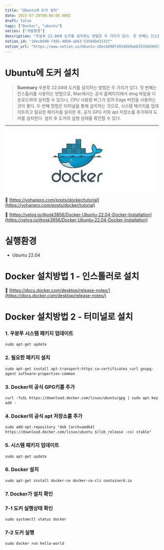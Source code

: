 ```yaml
---
title: "Ubuntu에 도커 설치"
date: 2023-07-20T00:00:00.000Z
draft: false
tags: ["Docker", "ubuntu"]
series: ["개발환경"]
description: "우분투 22.04에 도커를 설치하는 방법은 두 가지가 있다. 첫 번째는 인스톨러를 사용하는 방법으로, Mac에서는 공식 홈페이지에서 dmg 파일을 다운로드하여 설치할 수 있으나, CPU 사용량 버그가 있어 Edge 버전을 사용하는 것이 좋다. 두 번째 방법은 터미널을 통해 설치하는 것으로, 시스템 패키지를 업데이트하고 필요한 패키지를 설치한 후, 공식 GPG 키와 apt 저장소를 추가하여 도커를 설치한다. 설치 후 도커의 실행 상태를 확인할 수 있다."
notion_id: "18ecb698-f491-40b9-abb3-535689d1531f"
notion_url: "https://www.notion.so/Ubuntu-18ecb698f49140b9abb3535689d1531f"
---
```


# Ubuntu에 도커 설치

> **Summary**
> 우분투 22.04에 도커를 설치하는 방법은 두 가지가 있다. 첫 번째는 인스톨러를 사용하는 방법으로, Mac에서는 공식 홈페이지에서 dmg 파일을 다운로드하여 설치할 수 있으나, CPU 사용량 버그가 있어 Edge 버전을 사용하는 것이 좋다. 두 번째 방법은 터미널을 통해 설치하는 것으로, 시스템 패키지를 업데이트하고 필요한 패키지를 설치한 후, 공식 GPG 키와 apt 저장소를 추가하여 도커를 설치한다. 설치 후 도커의 실행 상태를 확인할 수 있다.

---

![Image](image_c44f5e65e310.png)

🔗 [https://yohanpro.com/posts/docker/tutorial](https://yohanpro.com/posts/docker/tutorial)

🔗 [https://velog.io/@osk3856/Docker-Ubuntu-22.04-Docker-Installation](https://velog.io/@osk3856/Docker-Ubuntu-22.04-Docker-Installation)

# 실행환경

- Ubuntu 22.04

# Docker 설치방법 1 - 인스톨러로 설치

🔗 [https://docs.docker.com/desktop/release-notes/](https://docs.docker.com/desktop/release-notes/)

# Docker 설치방법 2 - 터미널로 설치

### 1. 우분투 시스템 패키지 업데이트

```shell
sudo apt-get update
```

### 2. 필요한 패키지 설치

```shell
sudo apt-get install apt-transport-https ca-certificates curl gnupg-agent software-properties-common
```

### 3. Docker의 공식 GPG키를 추가

```shell
curl -fsSL https://download.docker.com/linux/ubuntu/gpg | sudo apt-key add -
```

### 4. Docker의 공식 apt 저장소를 추가

```shell
sudo add-apt-repository "deb [arch=amd64] https://download.docker.com/linux/ubuntu $(lsb_release -cs) stable"
```

### 5. 시스템 패키지 업데이트

```shell
sudo apt-get update
```

### 6. Docker 설치

```shell
sudo apt-get install docker-ce docker-ce-cli containerd.io
```

### 7. Docker가 설치 확인

### 7-1 도커 실행상태 확인

```shell
sudo systemctl status docker
```

### 7-2 도커 실행

```shell
sudo docker run hello-world
```

